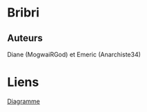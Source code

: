 # Bribri

## Auteurs
Diane (MogwaiRGod) et Emeric (Anarchiste34)

# Liens
[Diagramme](https://app.diagrams.net/#G1uwFk3o9vUXjJ9Ba2UZFrC2Oxke5uVv8p)

